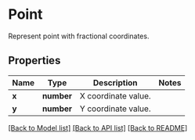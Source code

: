 # Point
Represent point with fractional coordinates.

## Properties
Name | Type | Description | Notes
------------ | ------------- | ------------- | -------------
**x** | **number** | X coordinate value. | 
**y** | **number** | Y coordinate value. | 

[[Back to Model list]](../README.md#documentation-for-models) [[Back to API list]](../README.md#documentation-for-api-endpoints) [[Back to README]](../README.md)

